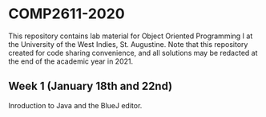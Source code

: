 # COMP2611-2020

This repository contains lab material for Object Oriented Programming I at the University of the West Indies, St. Augustine. Note that this repository created for code sharing convenience, and all solutions may be redacted at the end of the academic year in 2021.

## Week 1 (January 18th and 22nd)

Inroduction to Java and the BlueJ editor.
